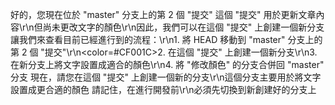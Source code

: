 好的，您現在位於 "master" 分支上的第 2 個 "提交"
這個 "提交" 用於更新文章內容\r\n但尚未更改文字的顏色\r\n因此，我們可以在這個 "提交" 上創建一個新分支
讓我們來查看目前已經進行到的流程：\r\n1. 將 HEAD 移動到 "master" 分支上的第 2 個 "提交"\r\n<color=#CF001C>2. 在這個 "提交" 上創建一個新分支</color>\r\n3. 在新分支上將文字設置成適合的顏色\r\n4. 將 "修改顏色" 的分支合併回 "master" 分支
現在，請您在這個 "提交" 上創建一個新的分支\r\n這個分支主要用於將文字設置成更合適的顏色
請記住，在進行開發前\r\n必須先切換到新創建好的分支上
